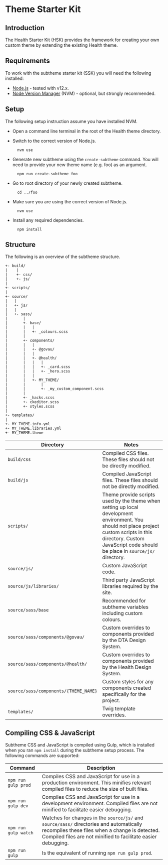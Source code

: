# Theme Starter Kit
## Introduction

The Health Starter Kit (HSK) provides the framework for creating your own custom theme by extending the existing Health theme.

## Requirements

To work with the subtheme starter kit (SSK) you will need the following installed:

- [Node.js](https://nodejs.org/en/) - tested with v12.x.
- [Node Version Manager](https://github.com/nvm-sh/nvm) (NVM) - optional, but strongly recommended.

## Setup

The following setup instruction assume you have installed NVM.

- Open a command line terminal in the root of the Health theme directory.

- Switch to the correct version of Node.js.

        nvm use

- Generate new subtheme using the `create-subtheme` command. You will need to provide your new theme name (e.g. foo) as an argument.

        npm run create-subtheme foo

- Go to root directory of your newly created subtheme.

        cd ../foo

- Make sure you are using the correct version of Node.js.

        nvm use

- Install any required dependencies.

        npm install

## Structure

The following is an overview of the subtheme structure.

```
+- build/
|    |
|    +- css/
|    +- js/
|
+- scripts/
|
+- source/
|   |
|   +- js/
|   |
|   +- sass/
|       |
|       +- base/
|       |   |
|       |   +- _colours.scss
|       |
|       +- components/
|       |   |
|       |   +- @govau/
|       |   |
|       |   +- @health/
|       |   |   |
|       |   |   +- _card.scss
|       |   |   +- _hero.scss
|       |   |
|       |   +- MY_THEME/
|       |       |
|       |       +- _my_custom_component.scss
|       |
|       +- _hacks.scss
|       +- ckeditor.scss
|       +- styles.scss
|
+- templates/
|
+- MY_THEME.info.yml
+- MY_THEME.libraries.yml
+- MY_THEME.theme
```

| Directory | Notes |
|-----------|-------|
| `build/css` | Compiled CSS files. These files should not be directly modified. |
| `build/js` | Compiled JavaScript files.  These files should not be directly modified. |
| `scripts/` | Theme provide scripts used by the theme when setting up local development environment. You should not place project custom scripts in this directory. Custom JavaScript code should be place in `source/js/` directory. |
| `source/js/` | Custom JavaScript code. |
| `source/js/libraries/` | Third party JavaScript libraries required by the site. |
| `source/sass/base` | Recommended for subtheme variables including custom colours. |
| `source/sass/components/@govau/` | Custom overrides to components provided by the DTA Design System. |
| `source/sass/components/@health/` | Custom overrides to components provided by the Health Design System. |
| `source/sass/components/{THEME_NAME}` | Custom styles for any components created specifically for the project. |
| `templates/` | Twig template overrides. |

## Compiling CSS & JavaScript

Subtheme CSS and JavaScript is compiled using Gulp, which is installed when you ran `npm install` during the subtheme setup process. The following commands are supported:

| Command | Description |
|---------|-------------|
| `npm run gulp prod` | Compiles CSS and JavaScript for use in a production environment. This minifies relevant compiled files to reduce the size of built files. |
| `npm run gulp dev` | Compiles CSS and JavaScript for use in a development environment. Compiled files are not minified to facilitate easier debugging. |
| `npm run gulp watch` | Watches for changes in the `source/js/` and `source/sass/` directories and automatically recompiles these files when a change is detected. Compiled files are not minified to facilitate easier debugging. |
| `npm run gulp` | Is the equivalent of running `npm run gulp prod`. |
